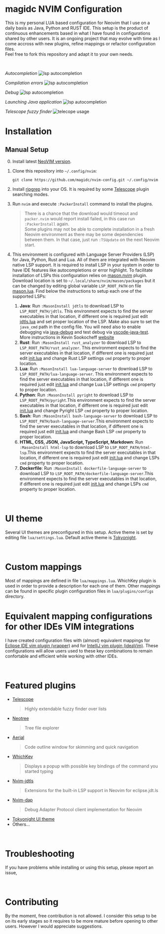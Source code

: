 # magidc NVIM Configuration

This is my personal LUA based configuration for Neovim that I use on a daily basis as Java, Python and RUST IDE. This setup is the product of continuous enhancements based in what I have found in configurations shared by other users. It is an ongoing project that may evolve with time as I come accross with new plugins, refine mappings or refactor configuration files.<br>Feel free to fork this repository and adapt it to your own needs.

<br>

*Autocompletion*
![lsp autocompletion](./screenshots/nvim_lsp_cmp.png?raw=true)

*Compilation errors*
![lsp autocompletion](./screenshots/nvim_lsp_errors.png?raw=true)

*Debug*
![lsp autocompletion](./screenshots/nvim_dap.png?raw=true)

*Launching Java application*
![lsp autocompletion](./screenshots/nvim_java_launch.png?raw=true)

*Telescope fuzzy finder*
![telecope usage](./screenshots/nvim_telescope.png?raw=true)

# Installation
## Manual Setup
0. Install latest [NeoVIM version](https://github.com/neovim/neovim/wiki/Installing-Neovim). 
1. Clone this repository into `~/.config/nvim`:
    ```
    git clone https://github.com/magidc/nvim-config.git ~/.config/nvim
    ```
2. Install [ripgrep](https://github.com/BurntSushi/ripgrep) into your OS. It is required by some [Telescope](https://github.com/nvim-telescope/telescope.nvim) plugin searching modes.
3. Run `nvim` and execute `:PackerInstall` command to install the plugins.<br>
    > There is a chance that the download would timeout and `packer.nvim` would report install failed, in this case run `:PackerInstall` again.<br>
    > Some plugins may not be able to complete installation in a fresh Neovim environment as there may be some dependencies between them. In that case, just run `:TSUpdate` on the next Neovim start.

4. This environment is configured with Language Server Providers (LSP) for Java, Python, Rust and Lua. All of them are integrated with Neovim native LSP support. It is required to install LSP in your system in order to have IDE features like autocompletions or error highlight. To facilitate installation of LSPs this configuration relies on [mason.nvim](https://github.com/williamboman/mason.nvim#installation) plugin. Download location is set to `~/.local/share/nvim/mason/packages` but it can be changed by editing global variable `LSP_ROOT_PATH` on file [mason.lua](https://github.com/magidc/nvim-config/blob/master/lua/plugins/configs/mason.lua). Find below the instructions to setup each one of the supported LSPs:
   1. **Java**: Run `:MasonInstall jdtls` to download LSP to `LSP_ROOT_PATH/jdtls`. This environment expects to find the server executables in that location, if different one is required just edit [jdtls.lua](https://github.com/magidc/nvim-config/blob/master/lua/lsp/configs/jdtls.lua) and set proper location of the LSP. Make also sure to set the `java_cmd` path in the config file. You will need also to enable debugging via [java-debug](https://github.com/microsoft/java-debug) and test debug via [vscode-java-test](https://github.com/microsoft/vscode-java-test). More instructions in Kevin Sookocheff [website](https://sookocheff.com/post/vim/neovim-java-ide/#debugging--nvim-dap) 
   2. **Rust**: Run `:MasonInstall rust_analyzer` to download LSP to `LSP_ROOT_PATH/rust_analyzer`. This environment expects to find the server executables in that location, if different one is required just edit [init.lua](https://github.com/magidc/nvim-config/blob/master/lua/lsp/init.lua) and change Rust LSP settings `cmd` property to proper location.
   3. **Lua**: Run `:MasonInstall lua-language-server` to download LSP to `LSP_ROOT_PATH/lua-language-server`. This environment expects to find the server executables in that location, if different one is required just edit [init.lua](https://github.com/magidc/nvim-config/blob/master/lua/lsp/init.lua) and change Lua LSP settings `cmd` property to proper location.
   4. **Python**: Run `:MasonInstall pyright` to download LSP to `LSP_ROOT_PATH/pyright`.This environment expects to find the server executables in that location, if different one is required just edit [init.lua](https://github.com/magidc/nvim-config/blob/master/lua/lsp/init.lua) and change Pyright LSP `cmd` property to proper location.
   5. **Bash**: Run `:MasonInstall bash-language-server` to download LSP to `LSP_ROOT_PATH/bash-language-server`.This environment expects to find the server executables in that location, if different one is required just edit [init.lua](https://github.com/magidc/nvim-config/blob/master/lua/lsp/init.lua) and change Bash LSP `cmd` property to proper location.  
   6. **HTML, CSS, JSON, JavaScript, TypeScript, Markdown**: Run `:MasonInstall html-lsp` to download LSP to `LSP_ROOT_PATH/html-lsp`.This environment expects to find the server executables in that location, if different one is required just edit [init.lua](https://github.com/magidc/nvim-config/blob/master/lua/lsp/init.lua) and change LSPs `cmd` property to proper location.
   7. **Dockerfile**: Run `:MasonInstall dockerfile-language-server` to download LSP to `LSP_ROOT_PATH/dockerfile-language-server`.This environment expects to find the server executables in that location, if different one is required just edit [init.lua](https://github.com/magidc/nvim-config/blob/master/lua/lsp/init.lua) and change LSPs `cmd` property to proper location.
<br>

# UI theme
Several UI themes are preconfigured in this setup. Active theme is set by editing file `lua/settings.lua`.
Default active theme is [Tokyonight](https://github.com/folke/tokyonight.nvim).

<br>

# Custom mappings
Most of mappings are defined in file `lua/mappings.lua`. WhichKey plugin is used in order to provide a description for each one of them.
Other mappings can be found in specific plugin configuration files in `lua/plugins/configs` directory.

# Equivalent mapping configurations for other IDEs VIM integrations
I have created configuration files with (almost) equivalent mappings for [Eclipse IDE vim plugin (vrapper)](https://github.com/magidc/dotfiles/blob/master/.vrapperrc) and for [IntelliJ vim plugin (ideaVim)](https://github.com/magidc/dotfiles/blob/master/.ideavimrc).
These configurations will allow users used to these key combinations to remain confortable and efficient while working with other IDEs.

<br>

# Featured plugins
* [Telescope](https://github.com/nvim-telescope/telescope.nvim)
    > Highly extendable fuzzy finder over lists
* [Neotree](https://github.com/nvim-neo-tree/neo-tree.nvim)
    > Tree file explorer 
* [Aerial](https://github.com/stevearc/aerial.nvim)
    > Code outline window for skimming and quick navigation
* [WhichKey](https://github.com/folke/which-key.nvim)
    > Displays a popup with possible key bindings of the command you started typing
* [Nvim-jdtls](https://github.com/mfussenegger/nvim-jdtls)
    > Extensions for the built-in LSP support in Neovim for eclipse.jdt.ls
* [Nvim-dap](https://github.com/mfussenegger/nvim-dap)
    > Debug Adapter Protocol client implementation for Neovim
* [Tokyonight UI theme](https://github.com/folke/tokyonight.nvim)
* Others...

<br>

# Troubleshooting
If you have problems while installing or using this setup, please report an issue, 

<br>

# Contributing
By the moment, free contribution is not allowed. I consider this setup to be on its early stages so it requires to be more mature before opening to other users. However I would appreciate suggestions.

